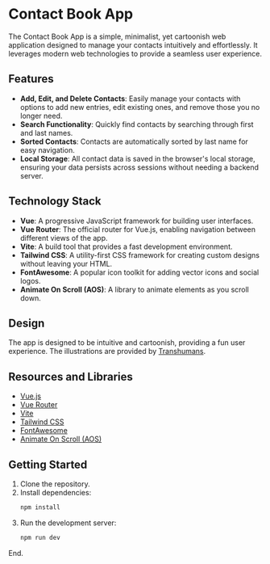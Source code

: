 # Contact Book App

The Contact Book App is a simple, minimalist, yet cartoonish web application designed to manage your contacts intuitively and effortlessly. It leverages modern web technologies to provide a seamless user experience.

## Features

- **Add, Edit, and Delete Contacts**: Easily manage your contacts with options to add new entries, edit existing ones, and remove those you no longer need.
- **Search Functionality**: Quickly find contacts by searching through first and last names.
- **Sorted Contacts**: Contacts are automatically sorted by last name for easy navigation.
- **Local Storage**: All contact data is saved in the browser's local storage, ensuring your data persists across sessions without needing a backend server.

## Technology Stack

- **Vue**: A progressive JavaScript framework for building user interfaces.
- **Vue Router**: The official router for Vue.js, enabling navigation between different views of the app.
- **Vite**: A build tool that provides a fast development environment.
- **Tailwind CSS**: A utility-first CSS framework for creating custom designs without leaving your HTML.
- **FontAwesome**: A popular icon toolkit for adding vector icons and social logos.
- **Animate On Scroll (AOS)**: A library to animate elements as you scroll down.

## Design

The app is designed to be intuitive and cartoonish, providing a fun user experience. The illustrations are provided by [Transhumans](https://www.transhumans.xyz/).

## Resources and Libraries

- [Vue.js](https://vuejs.org/)
- [Vue Router](https://router.vuejs.org/)
- [Vite](https://vitejs.dev/)
- [Tailwind CSS](https://tailwindcss.com/)
- [FontAwesome](https://fontawesome.com/)
- [Animate On Scroll (AOS)](https://michalsnik.github.io/aos/)

## Getting Started

1. Clone the repository.
2. Install dependencies:
   ```bash
   npm install
   ```
3. Run the development server:
   ```bash
   npm run dev
   ```

End.